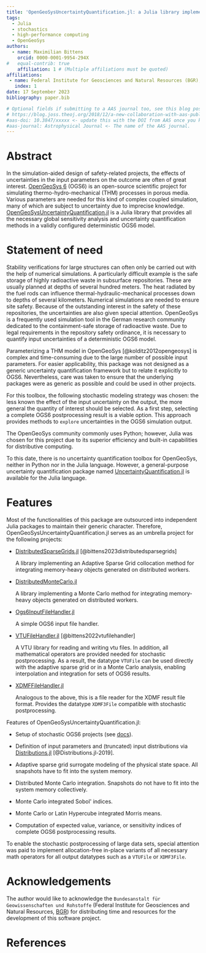 ```yaml
---
title: 'OpenGeoSysUncertaintyQuantification.jl: a Julia library implementing an uncertainty quantification toolbox for OpenGeoSys'
tags:
  - Julia
  - stochastics
  - high-performance computing
  - OpenGeoSys
authors:
  - name: Maximilian Bittens
    orcid: 0000-0001-9954-294X
#   equal-contrib: true
    affiliation: 1 # (Multiple affiliations must be quoted)
affiliations:
 - name: Federal Institute for Geosciences and Natural Resources (BGR), Germany
   index: 1
date: 17 September 2023
bibliography: paper.bib

# Optional fields if submitting to a AAS journal too, see this blog post:
# https://blog.joss.theoj.org/2018/12/a-new-collaboration-with-aas-publishing
#aas-doi: 10.3847/xxxxx <- update this with the DOI from AAS once you know it.
#aas-journal: Astrophysical Journal <- The name of the AAS journal.
---
```


# Abstract

In the simulation-aided design of safety-related projects, the effects of uncertainties in the input parameters on the outcome are often of great interest. [OpenGeoSys 6](https://www.opengeosys.org/) (OGS6) is an open-source scientific project for simulating thermo-hydro-mechanical (THM) processes in porous media. Various parameters are needed for this kind of complex coupled simulation, many of which are subject to uncertainty due to imprecise knowledge. [OpenGeoSysUncertaintyQuantification.jl](https://github.com/baxmittens/OpenGeoSysUncertaintyQuantification.jl) is a Julia library that provides all the necessary global sensitivity analysis and uncertainty quantification methods in a validly configured deterministic OGS6 model.

# Statement of need

Stability verifications for large structures can often only be carried out with the help of numerical simulations. A particularly difficult example is the safe storage of highly radioactive waste in subsurface repositories. These are usually planned at depths of several hundred meters. The heat radiated by the fuel rods can influence thermal-hydraulic-mechanical processes down to depths of several kilometers. Numerical simulations are needed to ensure site safety. Because of the outstanding interest in the safety of these repositories, the uncertainties are also given special attention. OpenGeoSys is a frequently used simulation tool in the German research community dedicated to the containment-safe storage of radioactive waste. Due to legal requirements in the repository safety ordinance, it is necessary to quantify input uncertainties of a deterministic OGS6 model.

Parameterizing a THM model in OpenGeoSys [@kolditz2012opengeosys] is complex and time-consuming due to the large number of possible input parameters. For easier applicability, this package was not designed as a generic uncertainty quantification framework but to relate it explicitly to OGS6. Nevertheless, care was taken to ensure that the underlying packages were as generic as possible and could be used in other projects.

For this toolbox, the following stochastic modeling strategy was chosen: the less known the effect of the input uncertainty on the output, the more general the quantity of interest should be selected. As a first step, selecting a complete OGS6 postprocessing result is a viable option. This approach provides methods to `explore` uncertainties in the OGS6 simulation output.

The OpenGeoSys community commonly uses Python; however, Julia was chosen for this project due to its superior efficiency and built-in capabilities for distributive computing.

To this date, there is no uncertainty quantification toolbox for OpenGeoSys, neither in Python nor in the Julia language. However, a general-purpose uncertainty quantification package named [UncertaintyQuantification.jl](https://github.com/FriesischScott/UncertaintyQuantification.jl) is available for the Julia language.

# Features

Most of the functionalities of this package are outsourced into independent Julia packages to maintain their generic character. Therefore, OpenGeoSysUncertaintyQuantification.jl serves as an umbrella project for the following projects:

- [DistributedSparseGrids.jl](https://github.com/baxmittens/DistributedSparseGrids.jl) [@bittens2023distributedsparsegrids]
  
  A library implementing an Adaptive Sparse Grid collocation method for integrating memory-heavy objects generated on distributed workers.

- [DistributedMonteCarlo.jl](https://github.com/baxmittens/DistributedMonteCarlo.jl)

  A library implementing a Monte Carlo method for integrating memory-heavy objects generated on distributed workers.

- [Ogs6InputFileHandler.jl](https://github.com/baxmittens/Ogs6InputFileHandler.jl) 

  A simple OGS6 input file handler.

- [VTUFileHandler.jl](https://github.com/baxmittens/VTUFileHandler.jl) [@bittens2022vtufilehandler]

  A VTU library for reading and writing vtu files. In addition, all mathematical operators are provided needed for stochastic postprocessing. As a result, the datatype `VTUFile` can be used directly with the adaptive sparse grid or in a Monte Carlo analysis, enabling interpolation and integration for sets of OGS6 results.

- [XDMFFileHandler.jl](https://github.com/baxmittens/XDMFFileHandler.jl)

  Analogous to the above, this is a file reader for the XDMF result file format. Provides the datatype `XDMF3File` compatible with stochastic postprocessing.


Features of OpenGeoSysUncertaintyQuantification.jl:

- Setup of stochastic OGS6 projects (see [docs](https://baxmittens.github.io/OpenGeoSysUncertaintyQuantification.jl/dev/)).

- Definition of input parameters and (truncated) input distributions via  [Distributions.jl](https://github.com/JuliaStats/Distributions.jl) [@Distributions.jl-2019].

- Adaptive sparse grid surrogate modeling of the physical state space. All snapshots have to fit into the system memory.

- Distributed Monte Carlo integration. Snapshots do not have to fit into the system memory collectively.

- Monte Carlo integrated Sobol' indices.

- Monte Carlo or Latin Hypercube integrated Morris means.

- Computation of expected value, variance, or sensitivity indices of complete OGS6 postprocessing results.

To enable the stochastic postprocessing of large data sets, special attention was paid to implement allocation-free in-place variants of all necessary math operators for all output datatypes such as a `VTUFile` or `XDMF3File`.


# Acknowledgements

The author would like to acknowledge the `Bundesanstalt für Geowissenschaften und Rohstoffe` (Federal Institute for Geosciences and Natural Resources, [BGR](https://www.bgr.bund.de/EN/)) for distributing time and resources for the development of this software project.

# References
